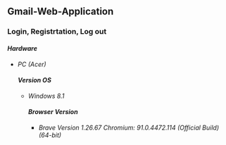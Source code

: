 <h2>Gmail-Web-Application</h2>

<h3>Login, Registrtation, Log out</h3>

<h4><strong><em> Hardware </em></strong></h4>

<ul>
<li><em> PC (Acer)<em/></li>
  
<h4><strong> Version OS </h4></strong>
  
<ul>
<li><em> Windows 8.1 <em/></li>
  
<h4><strong> Browser Version </h4></em></strong>
  
<ul>
<li><em> Brave Version 1.26.67 Chromium: 91.0.4472.114 (Official Build) (64-bit) </em></li>
  
